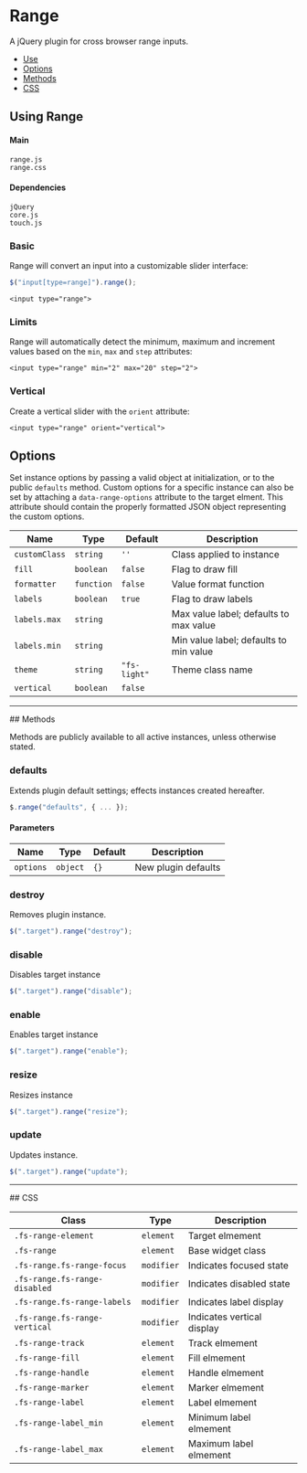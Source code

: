 # Range

A jQuery plugin for cross browser range inputs.

<!-- HEADER END -->

<!-- NAV START -->

* [Use](#use)
* [Options](#options)
* [Methods](#methods)
* [CSS](#css)

<!-- NAV END -->

<!-- DEMO BUTTON -->

## <a name="use"></a> Using Range


#### Main

```markup
range.js
range.css
```


#### Dependencies

```markup
jQuery
core.js
touch.js
```

### Basic

Range will convert an input into a customizable slider interface:

```javascript
$("input[type=range]").range();
```

```markup
<input type="range">
```

### Limits

Range will automatically detect the minimum, maximum and increment values based on the `min`, `max` and `step` attributes:

```markup
<input type="range" min="2" max="20" step="2">
```

### Vertical

Create a vertical slider with the `orient` attribute:

```markup
<input type="range" orient="vertical">
```


## <a name="options"></a> Options

Set instance options by passing a valid object at initialization, or to the public `defaults` method. Custom options for a specific instance can also be set by attaching a `data-range-options` attribute to the target elment. This attribute should contain the properly formatted JSON object representing the custom options.

| Name | Type | Default | Description |
| --- | --- | --- | --- |
| `customClass` | `string` | `''` | Class applied to instance |
| `fill` | `boolean` | `false` | Flag to draw fill |
| `formatter` | `function` | `false` | Value format function |
| `labels` | `boolean` | `true` | Flag to draw labels |
| `labels.max` | `string` | &nbsp; | Max value label; defaults to max value |
| `labels.min` | `string` | &nbsp; | Min value label; defaults to min value |
| `theme` | `string` | `"fs-light"` | Theme class name |
| `vertical` | `boolean` | `false` | &nbsp; |

<hr>
## <a name="methods"></a> Methods

Methods are publicly available to all active instances, unless otherwise stated.

### defaults

Extends plugin default settings; effects instances created hereafter.

```javascript
$.range("defaults", { ... });
```

#### Parameters

| Name | Type | Default | Description |
| --- | --- | --- | --- |
| `options` | `object` | `{}` | New plugin defaults |

### destroy

Removes plugin instance.

```javascript
$(".target").range("destroy");
```

### disable

Disables target instance

```javascript
$(".target").range("disable");
```

### enable

Enables target instance

```javascript
$(".target").range("enable");
```

### resize

Resizes instance

```javascript
$(".target").range("resize");
```

### update

Updates instance.

```javascript
$(".target").range("update");
```

<hr>
## <a name="css"></a> CSS

| Class | Type | Description |
| --- | --- | --- |
| `.fs-range-element` | `element` | Target elmement |
| `.fs-range` | `element` | Base widget class |
| `.fs-range.fs-range-focus` | `modifier` | Indicates focused state |
| `.fs-range.fs-range-disabled` | `modifier` | Indicates disabled state |
| `.fs-range.fs-range-labels` | `modifier` | Indicates label display |
| `.fs-range.fs-range-vertical` | `modifier` | Indicates vertical display |
| `.fs-range-track` | `element` | Track elmement |
| `.fs-range-fill` | `element` | Fill elmement |
| `.fs-range-handle` | `element` | Handle elmement |
| `.fs-range-marker` | `element` | Marker elmement |
| `.fs-range-label` | `element` | Label elmement |
| `.fs-range-label_min` | `element` | Minimum label elmement |
| `.fs-range-label_max` | `element` | Maximum label elmement |

